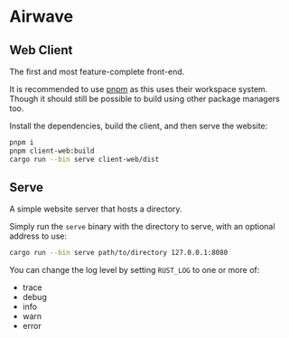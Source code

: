 # Airwave

## Web Client

The first and most feature-complete front-end.

It is recommended to use [pnpm] as this uses their workspace system. Though it
should still be possible to build using other package managers too.

Install the dependencies, build the client, and then serve the website:

```bash
pnpm i
pnpm client-web:build
cargo run --bin serve client-web/dist
```

## Serve

A simple website server that hosts a directory.

Simply run the `serve` binary with the directory to serve, with an optional
address to use:

```sh
cargo run --bin serve path/to/directory 127.0.0.1:8080
```

You can change the log level by setting `RUST_LOG` to one or more of:

- trace
- debug
- info
- warn
- error

[pnpm]: https://pnpm.io
